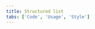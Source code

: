 ```yaml
---
title: Structured list
tabs: ['Code', 'Usage', 'Style']
---
```



<component
    name="Structured list"
    component="structured-list"
    variation="structured-list"
    experimental="true"
    hasReactVersion="true"
    hasVueVersion="structuredlist--default"
    >
</component>
<component
    name="Structured list with selection"
    component="structured-list"
    variation="structured-list--selection"
    experimental="true"
    hasReactVersion="true"
    hasVueVersion="structuredlist--selectable-with-vmodel"
    >
</component>
<component-docs component="structured-list" experimental="true"></component-docs>
